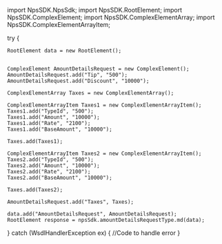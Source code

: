 import NpsSDK.NpsSdk;
import NpsSDK.RootElement;
import NpsSDK.ComplexElement;
import NpsSDK.ComplexElementArray;
import NpsSDK.ComplexElementArrayItem;

try {

    RootElement data = new RootElement();


    ComplexElement AmountDetailsRequest = new ComplexElement();
    AmountDetailsRequest.add("Tip", "500");
    AmountDetailsRequest.add("Discount", "10000");

    ComplexElementArray Taxes = new ComplexElementArray();

    ComplexElementArrayItem Taxes1 = new ComplexElementArrayItem();
    Taxes1.add("TypeId", "500");
    Taxes1.add("Amount", "10000");
    Taxes1.add("Rate", "2100");
    Taxes1.add("BaseAmount", "10000");

    Taxes.add(Taxes1);

    ComplexElementArrayItem Taxes2 = new ComplexElementArrayItem();
    Taxes2.add("TypeId", "500");
    Taxes2.add("Amount", "10000");
    Taxes2.add("Rate", "2100");
    Taxes2.add("BaseAmount", "10000");

    Taxes.add(Taxes2);

    AmountDetailsRequest.add("Taxes", Taxes);

    data.add("AmountDetailsRequest", AmountDetailsRequest);
    RootElement response = npsSdk.amountDetailsRequestType.md(data);

} catch (WsdlHandlerException ex) {
    //Code to handle error
}